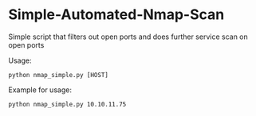 # Simple-Automated-Nmap-Scan
Simple script that filters out open ports and does further service scan on open ports

Usage:

```
python nmap_simple.py [HOST]
```

Example for usage:

```
python nmap_simple.py 10.10.11.75
```
